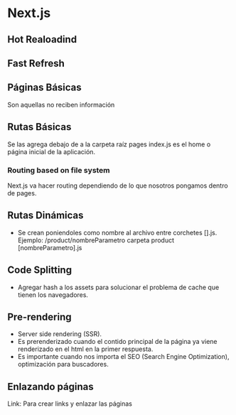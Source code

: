 # Next.js

## Hot Realoadind
## Fast Refresh

## Páginas Básicas

Son aquellas no reciben información

## Rutas Básicas

Se las agrega debajo de a la carpeta raíz pages
index.js es el home o página inicial de la aplicación.

### Routing based on file system

Next.js va hacer routing dependiendo de lo que nosotros pongamos dentro de pages.

## Rutas Dinámicas

*  Se crean poniendoles como nombre al archivo entre  corchetes [].js. 
Ejemplo:
/product/nombreParametro
carpeta product
  [nombreParametro].js

## Code Splitting

* Agregar hash a los assets para solucionar el problema de cache que tienen los navegadores.

##  Pre-rendering

* Server side rendering (SSR).
* Es prerenderizado cuando el contido principal de la página ya viene renderizado en el html en la primer respuesta.
* Es importante cuando nos importa el SEO (Search Engine Optimization), optimización para buscadores.

## Enlazando páginas

Link: Para crear links y enlazar las páginas